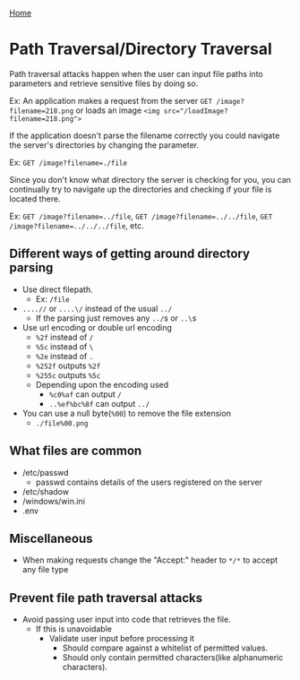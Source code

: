 <!--
 * This file is part of RS Cheat Sheets.
 *
 * RS Cheat Sheets is free software: you can redistribute it and/or modify
 * it under the terms of the GNU General Public License as published by
 * the Free Software Foundation, either version 3 of the License, or
 * (at your option) any later version.
 *
 * RS Cheat Sheets is distributed in the hope that it will be useful,
 * but WITHOUT ANY WARRANTY; without even the implied warranty of
 * MERCHANTABILITY or FITNESS FOR A PARTICULAR PURPOSE.  See the
 * GNU General Public License for more details.
 *
 * You should have received a copy of the GNU General Public License
 * along with RS Cheat Sheets. If not, see <https://www.gnu.org/licenses/>.
 */
-->

[Home](../README.md)

# Path Traversal/Directory Traversal
Path traversal attacks happen when the user can input file paths into parameters and retrieve sensitive files by doing so.

Ex: An application makes a request from the server `GET /image?filename=218.png` or loads an image `<img src="/loadImage?filename=218.png">`

If the application doesn't parse the filename correctly you could navigate the server's directories by changing the parameter.

Ex: `GET /image?filename=./file`

Since you don't know what directory the server is checking for you, you can continually try to navigate up the directories and checking if your file is located there.

Ex: `GET /image?filename=../file`, `GET /image?filename=../../file`, `GET /image?filename=../../../file`, etc.

## Different ways of getting around directory parsing
- Use direct filepath.
	- Ex: `/file`
- `....//` or `....\/` instead of the usual `../`
	- If the parsing just removes any `../`s or `..\`s
- Use url encoding or double url encoding
	- `%2f` instead of `/`
	- `%5c` instead of `\`
	- `%2e` instead of `.`
	- `%252f` outputs `%2f`
	- `%255c` outputs `%5c`
	- Depending upon the encoding used
		- `%c0%af` can output `/`
		- `..%ef%bc%8f` can output `../`
- You can use a null byte(`%00`) to remove the file extension
	- `./file%00.png`

## What files are common
- /etc/passwd
	- passwd contains details of the users registered on the server
- /etc/shadow
- /windows/win.ini
- .env

## Miscellaneous
- When making requests change the "Accept:" header to `*/*` to accept any file type

## Prevent file path traversal attacks
- Avoid passing user input into code that retrieves the file.
	- If this is unavoidable
		- Validate user input before processing it
			- Should compare against a whitelist of permitted values.
			- Should only contain permitted characters(like alphanumeric characters).